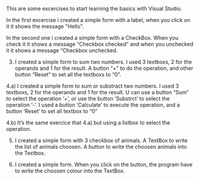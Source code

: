 This are some excercises to start learning the basics with Visual Studio.

In the first excercise i created a simple form with a label, when you click on it it shows the message "Hello".

In the second one i created a simple form with a CheckBox. When you check it it shows a message “Checkbox
checked” and when you unchecked it it shows a message “Checkbox unchecked.

3) I created a simple form to sum two numbers. I used 3 textboxs, 2 for the operands and 1 for
the result. A button “+” to do the operation, and other button “Reset” to set all the
textboxs to “0”.

4.a) I created a simple form to sum or substract two numbers. I used 3 textboxs, 2 for the
operands and 1 for the result. U can use a button “Sum” to select the operation ‘+’, or use the
button ‘Substrct’ to select the operation ‘-’. I used a button ‘Calculate’ to execute the operation,
and a button ‘Reset’ to set all textbox to “0”

4.b) It’s the same exercice that 4.a) but using a listbox to select the operation.

5) I created a simple form with 3 checkbox of animals. A TextBox to write the list of
animals choosen. A button to write the choosen animals into the Textbox.

6) I created a simple form. When you click on the button, the program have to write the choosen colour into the TextBox.
